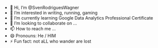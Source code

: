 - 👋 Hi, I’m @SvenRodriguesWagner
- 👀 I’m interested in writing, running, gaming
- 🌱 I’m currently learning Google Data Analytics Professional Certificate 
- 💞️ I’m looking to collaborate on ...
- 📫 How to reach me ...
- 😄 Pronouns: He / HIM
- ⚡ Fun fact: not aLL who wander are lost

<!---
SvenRodriguesWagner/SvenRodriguesWagner is a ✨ special ✨ repository because its `README.md` (this file) appears on your GitHub profile.
You can click the Preview link to take a look at your changes.
--->
